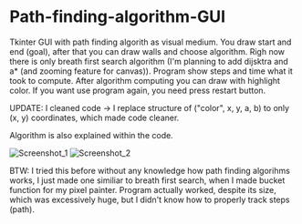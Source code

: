 # Path-finding-algorithm-GUI

Tkinter GUI with path finding algorith as visual medium. You draw start and end (goal), after that you can draw walls and choose algorithm. Righ now there is only breath first search algorithm (I'm planning to add dijsktra and a* (and zooming feature for canvas)).
Program show steps and time what it took to compute. After algorithm computing you can draw with highlight color. If you want use program again, you need press restart button.

UPDATE: I cleaned code -> I replace structure of ("color", x, y, a, b) to only (x, y) coordinates, which made code cleaner.

Algorithm is also explained within the code.

![Screenshot_1](https://user-images.githubusercontent.com/57571014/80263671-a7b10e80-8691-11ea-8398-80e68fe6d12f.png)
![Screenshot_2](https://user-images.githubusercontent.com/57571014/80263680-af70b300-8691-11ea-8044-cf1a69601e18.png)




BTW: I tried this before without any knowledge how path finding algorihms works, I just made one similiar to breath first search, when I made bucket function for my pixel painter. Program actually worked, despite its size, which was excessively huge, but I didn't know how to properly track steps (path).
